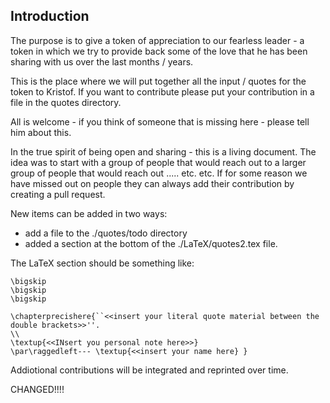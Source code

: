 ## Introduction

The purpose is to give a token of appreciation to our fearless leader - a token in which we try to provide back some of the love that he has been sharing with us over the last months / years.

This is the place where we will put together all the input / quotes for the token to Kristof.  If you want to contribute please put your contribution in a file in the quotes directory.

All is welcome - if you think of someone that is missing here - please tell him about this.

In the true spirit of being open and sharing - this is a living document.  The idea was to start with a group of people that would reach out to a larger group of people that would reach out .....   etc. etc.  If for some reason we have missed out on people they can always add their contribution by creating a pull request.

New items can be added in two ways:
- add a file to the ./quotes/todo directory
- added a section at the bottom of the ./LaTeX/quotes2.tex file.

The LaTeX section should be something like:
```
\bigskip
\bigskip
\bigskip

\chapterprecishere{``<<insert your literal quote material between the double brackets>>''.
\\
\textup{<<INsert you personal note here>>}
\par\raggedleft--- \textup{<<insert your name here} }
```
Addiotional contributions will be integrated and reprinted over time.




CHANGED!!!!
